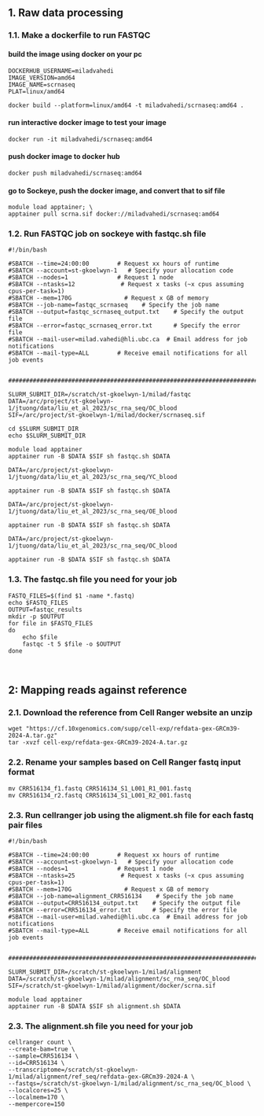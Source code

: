 ## 1. Raw data processing
### 1.1. Make a dockerfile to run FASTQC
#### build the image using docker on your pc
```
DOCKERHUB_USERNAME=miladvahedi
IMAGE_VERSION=amd64
IMAGE_NAME=scrnaseq
PLAT=linux/amd64

docker build --platform=linux/amd64 -t miladvahedi/scrnaseq:amd64 .
```
#### run interactive docker image to test your image
```
docker run -it miladvahedi/scrnaseq:amd64
```
#### push docker image to docker hub
```
docker push miladvahedi/scrnaseq:amd64
```
#### go to Sockeye, push the docker image, and convert that to sif file
```
module load apptainer; \
apptainer pull scrna.sif docker://miladvahedi/scrnaseq:amd64
```

### 1.2. Run FASTQC job on sockeye with fastqc.sh file
```
#!/bin/bash

#SBATCH --time=24:00:00        # Request xx hours of runtime
#SBATCH --account=st-gkoelwyn-1   # Specify your allocation code
#SBATCH --nodes=1              # Request 1 node
#SBATCH --ntasks=12             # Request x tasks (~x cpus assuming cpus-per-task=1)
#SBATCH --mem=170G               # Request x GB of memory
#SBATCH --job-name=fastqc_scrnaseq    # Specify the job name
#SBATCH --output=fastqc_scrnaseq_output.txt    # Specify the output file
#SBATCH --error=fastqc_scrnaseq_error.txt      # Specify the error file
#SBATCH --mail-user=milad.vahedi@hli.ubc.ca  # Email address for job notifications
#SBATCH --mail-type=ALL        # Receive email notifications for all job events


#############################################################################

SLURM_SUBMIT_DIR=/scratch/st-gkoelwyn-1/milad/fastqc
DATA=/arc/project/st-gkoelwyn-1/jtuong/data/liu_et_al_2023/sc_rna_seq/OC_blood
SIF=/arc/project/st-gkoelwyn-1/milad/docker/scrnaseq.sif

cd $SLURM_SUBMIT_DIR
echo $SLURM_SUBMIT_DIR

module load apptainer
apptainer run -B $DATA $SIF sh fastqc.sh $DATA

DATA=/arc/project/st-gkoelwyn-1/jtuong/data/liu_et_al_2023/sc_rna_seq/YC_blood

apptainer run -B $DATA $SIF sh fastqc.sh $DATA

DATA=/arc/project/st-gkoelwyn-1/jtuong/data/liu_et_al_2023/sc_rna_seq/OE_blood

apptainer run -B $DATA $SIF sh fastqc.sh $DATA

DATA=/arc/project/st-gkoelwyn-1/jtuong/data/liu_et_al_2023/sc_rna_seq/OC_blood

apptainer run -B $DATA $SIF sh fastqc.sh $DATA
```

### 1.3. The fastqc.sh file you need for your job
```
FASTQ_FILES=$(find $1 -name *.fastq)
echo $FASTQ_FILES
OUTPUT=fastqc_results
mkdir -p $OUTPUT
for file in $FASTQ_FILES
do
    echo $file
    fastqc -t 5 $file -o $OUTPUT
done
```
</br>

    
## 2: Mapping reads against reference

### 2.1. Download the reference from Cell Ranger website an unzip
```
wget "https://cf.10xgenomics.com/supp/cell-exp/refdata-gex-GRCm39-2024-A.tar.gz"
tar -xvzf cell-exp/refdata-gex-GRCm39-2024-A.tar.gz
```
### 2.2. Rename your samples based on Cell Ranger fastq input format
```
mv CRR516134_f1.fastq CRR516134_S1_L001_R1_001.fastq
mv CRR516134_r2.fastq CRR516134_S1_L001_R2_001.fastq
```
### 2.3. Run cellranger job using the aligment.sh file for each fastq pair files
```
#!/bin/bash

#SBATCH --time=24:00:00        # Request xx hours of runtime
#SBATCH --account=st-gkoelwyn-1   # Specify your allocation code
#SBATCH --nodes=1              # Request 1 node
#SBATCH --ntasks=25             # Request x tasks (~x cpus assuming cpus-per-task=1)
#SBATCH --mem=170G               # Request x GB of memory
#SBATCH --job-name=alignment_CRR516134    # Specify the job name
#SBATCH --output=CRR516134_output.txt    # Specify the output file
#SBATCH --error=CRR516134_error.txt      # Specify the error file
#SBATCH --mail-user=milad.vahedi@hli.ubc.ca  # Email address for job notifications
#SBATCH --mail-type=ALL        # Receive email notifications for all job events


#############################################################################

SLURM_SUBMIT_DIR=/scratch/st-gkoelwyn-1/milad/alignment
DATA=/scratch/st-gkoelwyn-1/milad/alignment/sc_rna_seq/OC_blood
SIF=/scratch/st-gkoelwyn-1/milad/alignment/docker/scrna.sif

module load apptainer
apptainer run -B $DATA $SIF sh alignment.sh $DATA
```

### 2.3. The alignment.sh file you need for your job
```
cellranger count \
--create-bam=true \
--sample=CRR516134 \
--id=CRR516134 \
--transcriptome=/scratch/st-gkoelwyn-1/milad/alignment/ref_seq/refdata-gex-GRCm39-2024-A \
--fastqs=/scratch/st-gkoelwyn-1/milad/alignment/sc_rna_seq/OC_blood \
--localcores=25 \
--localmem=170 \
--mempercore=150
```





